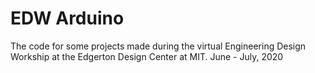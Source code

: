 # EDW Arduino
The code for some projects made during the virtual Engineering Design Workship at the Edgerton Design Center at MIT. June - July, 2020 
